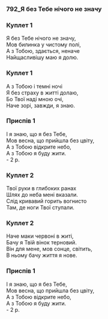 ### 792_Я без Тебе нічого не значу
### Куплет 1
Я без Тебе нічого не значу, <br/>Мов билинка у чистому полі, <br/>А з Тобою, здається, неначе <br/>Найщасливішу маю я долю.
### Куплет 1
А з Тобою і темні ночі <br/>Я без страху в житті долаю, <br/>Бо Твої наді мною очі, <br/>Наче зорі, завжди, я знаю.
### Приспів 1
І я знаю, що я без Тебе, <br/>Мов весна, що прийшла без цвіту, <br/>А з Тобою відкрите небо, <br/>А з Тобою я буду жити.<br/> - 2 р.
### Куплет 2
Твої руки в глибоких ранах <br/>Шлях до неба мені вказали. <br/>Слід кривавий горить вогнисто <br/>Там, де ноги Твої ступали.
### Куплет 2
Наче маки червоні в житі, <br/>Бачу я Твій вінок терновий. <br/>Він для мене, мов сонце, світить, <br/>В ньому бачу життя я нове.
### Приспів 1
І я знаю, що я без Тебе, <br/>Мов весна, що прийшла без цвіту, <br/>А з Тобою відкрите небо, <br/>А з Тобою я буду жити.<br/> - 2 р.
